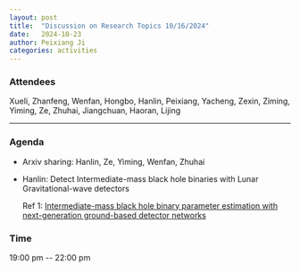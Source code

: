 ```yaml
---
layout: post
title:  "Discussion on Research Topics 10/16/2024"
date:   2024-10-23
author: Peixiang Ji
categories: activities
---
```


### Attendees

Xueli, Zhanfeng, Wenfan, Hongbo, Hanlin, Peixiang, Yacheng, Zexin, Ziming, Yiming, Ze, Zhuhai, Jiangchuan, Haoran, Lijing

---

### Agenda

- Arxiv sharing: Hanlin, Ze, Yiming, Wenfan, Zhuhai

- Hanlin: Detect Intermediate-mass black hole binaries with Lunar Gravitational-wave detectors

  Ref 1: [Intermediate-mass black hole binary parameter estimation with next-generation ground-based detector networks](https://arxiv.org/abs/2406.01687)
    
### Time

19:00 pm -- 22:00 pm
